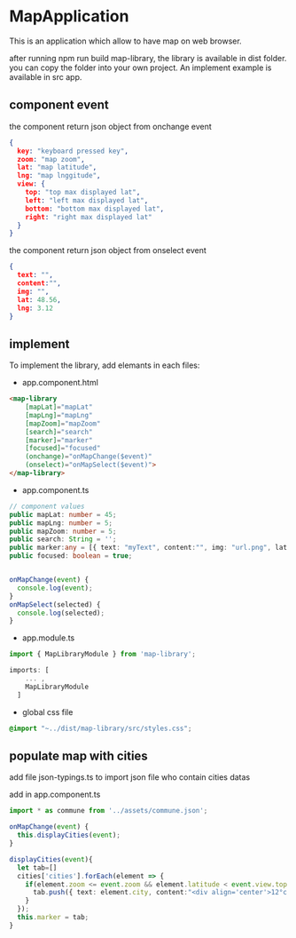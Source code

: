 # MapApplication

This is an application which allow to have map on web browser.

after running npm run build map-library, the library is available in dist folder. you can copy the folder into your own project. An implement example is available in src app.

## component event

the component return json object from onchange event

``` json
{
  key: "keyboard pressed key",
  zoom: "map zoom",
  lat: "map latitude",
  lng: "map lnggitude",
  view: {
    top: "top max displayed lat",
    left: "left max displayed lat",
    bottom: "bottom max displayed lat",
    right: "right max displayed lat"
  }
}
```

the component return json object from onselect event

``` json
{ 
  text: "", 
  content:"", 
  img: "", 
  lat: 48.56, 
  lng: 3.12 
}
```

## implement

To implement the library, add elemants in each files:

* app.component.html

``` html
<map-library 
    [mapLat]="mapLat" 
    [mapLng]="mapLng" 
    [mapZoom]="mapZoom" 
    [search]="search" 
    [marker]="marker"
    [focused]="focused"
    (onchange)="onMapChange($event)"
    (onselect)="onMapSelect($event)">
</map-library>
```

* app.component.ts

``` ts
// component values
public mapLat: number = 45;
public mapLng: number = 5;
public mapZoom: number = 5;
public search: String = '';
public marker:any = [{ text: "myText", content:"", img: "url.png", lat: 48, lng: -3 }];
public focused: boolean = true;


onMapChange(event) {
  console.log(event);
}
onMapSelect(selected) {
  console.log(selected);
}
```

* app.module.ts

``` ts
import { MapLibraryModule } from 'map-library';

imports: [
    ... ,
    MapLibraryModule
  ]
```

* global css file

``` css
@import "~../dist/map-library/src/styles.css";
```

## populate map with cities

add file json-typings.ts to import json file who contain cities datas

add in app.component.ts

``` ts
import * as commune from '../assets/commune.json';

onMapChange(event) {
  this.displayCities(event);
}

displayCities(event){
  let tab=[]
  cities['cities'].forEach(element => {
    if(element.zoom <= event.zoom && element.latitude < event.view.top && element.latitude > event.view.bottom && element.longitude < event.view.right && element.longitude > event.view.left){
      tab.push({ text: element.city, content:"<div align='center'>12°c - 28°c</div>", img: "../assets/partly_cloudy.png", lat: element.latitude, lng: element.longitude })
    }
  });
  this.marker = tab;
}
```